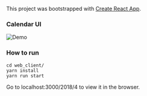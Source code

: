 This project was bootstrapped with [Create React App](https://github.com/facebook/create-react-app).

### Calendar UI

![Demo](/web_client/images/calendar.png)

### How to run

```
cd web_client/
yarn install
yarn run start
```

Go to localhost:3000/2018/4 to view it in the browser.
